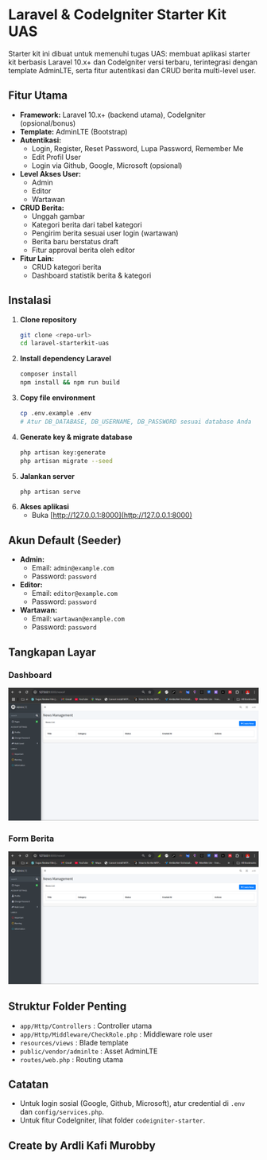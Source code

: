 # Laravel & CodeIgniter Starter Kit UAS

Starter kit ini dibuat untuk memenuhi tugas UAS: membuat aplikasi starter kit berbasis Laravel 10.x+ dan CodeIgniter versi terbaru, terintegrasi dengan template AdminLTE, serta fitur autentikasi dan CRUD berita multi-level user.

## Fitur Utama
- **Framework:** Laravel 10.x+ (backend utama), CodeIgniter (opsional/bonus)
- **Template:** AdminLTE (Bootstrap)
- **Autentikasi:**
  - Login, Register, Reset Password, Lupa Password, Remember Me
  - Edit Profil User
  - Login via Github, Google, Microsoft (opsional)
- **Level Akses User:**
  - Admin
  - Editor
  - Wartawan
- **CRUD Berita:**
  - Unggah gambar
  - Kategori berita dari tabel kategori
  - Pengirim berita sesuai user login (wartawan)
  - Berita baru berstatus draft
  - Fitur approval berita oleh editor
- **Fitur Lain:**
  - CRUD kategori berita
  - Dashboard statistik berita & kategori

## Instalasi

1. **Clone repository**
   ```bash
   git clone <repo-url>
   cd laravel-starterkit-uas
   ```
2. **Install dependency Laravel**
   ```bash
   composer install
   npm install && npm run build
   ```
3. **Copy file environment**
   ```bash
   cp .env.example .env
   # Atur DB_DATABASE, DB_USERNAME, DB_PASSWORD sesuai database Anda
   ```
4. **Generate key & migrate database**
   ```bash
   php artisan key:generate
   php artisan migrate --seed
   ```
5. **Jalankan server**
   ```bash
   php artisan serve
   ```
6. **Akses aplikasi**
   - Buka [http://127.0.0.1:8000](http://127.0.0.1:8000)

## Akun Default (Seeder)
- **Admin:**
  - Email: `admin@example.com`
  - Password: `password`
- **Editor:**
  - Email: `editor@example.com`
  - Password: `password`
- **Wartawan:**
  - Email: `wartawan@example.com`
  - Password: `password`

## Tangkapan Layar

### Dashboard
![Dashboard](public/screenshots/dashboard.png)

### Form Berita
![Form Berita](public/screenshots/news-form.png)

## Struktur Folder Penting
- `app/Http/Controllers` : Controller utama
- `app/Http/Middleware/CheckRole.php` : Middleware role user
- `resources/views` : Blade template
- `public/vendor/adminlte` : Asset AdminLTE
- `routes/web.php` : Routing utama

## Catatan
- Untuk login sosial (Google, Github, Microsoft), atur credential di `.env` dan `config/services.php`.
- Untuk fitur CodeIgniter, lihat folder `codeigniter-starter`.

## Create by Ardli Kafi Murobby

